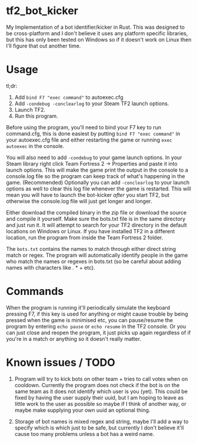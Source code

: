 # tf2_bot_kicker
My Implementation of a bot identifier/kicker in Rust. This was designed to be cross-platform and I don't believe it uses any platform specific libraries, but this has only been tested on Windows so if it doesn't work on Linux then I'll figure that out another time.

# Usage
tl;dr:
1. Add `bind F7 "exec command"` to autoexec.cfg
2. Add `-condebug -conclearlog` to your Steam TF2 launch options.
3. Launch TF2.
4. Run this program.


Before using the program, you'll need to bind your F7 key to run command.cfg, this is done easiest by putting `bind F7 "exec command"` in your autoexec.cfg file and either restarting the game or running `exec autoexec` in the console.

You will also need to add `-condebug` to your game launch options. In your Steam library right click Team Fortress 2 -> Properties and paste it into launch options. This will make the game print the output in the console to a console.log file so the program can keep track of what's happening in the game.
(Recommended) Optionally you can add `-conclearlog` to your launch options as well to clear this log file whenever the game is restarted. This will mean you will have to launch the bot-kicker *after* you start TF2, but otherwise the console.log file will just get longer and longer.

Either download the compiled binary in the zip file or download the source and compile it yourself. Make sure the bots.txt file is in the same directory and just run it. It will attempt to search for your TF2 directory in the default locations on Windows or Linux. If you have installed TF2 in a different location, run the program from inside the Team Fortress 2 folder.

The `bots.txt` contains the names to match through either direct string match or regex. The program will automatically identify people in the game who match the names or regexes in bots.txt (so be careful about adding names with characters like . * + etc).

# Commands
When the program is running it'll periodically simulate the keyboard pressing F7, if this key is used for anything or might cause trouble by being pressed when the game is minimised etc, you can pause/resume the program by entering `echo pause` or `echo resume` in the TF2 console. Or you can just close and reopen the program, it just picks up again regardless of if you're in a match or anything so it doesn't really matter.

# Known issues / TODO
1. Program will try to kick bots on other team + tries to call votes when on cooldown. Currently the program does not check if the bot is on the same team as it does not identify which user is you (yet). This could be fixed by having the user supply their uuid, but I am hoping to leave as little work to the user as possible so maybe if I think of another way, or maybe make supplying your own uuid an optional thing.

2. Storage of bot names is mixed regex and string, maybe I'll add a way to specify which is which just to be safe, but currently I don't believe it'll cause too many problems unless a bot has a weird name.
